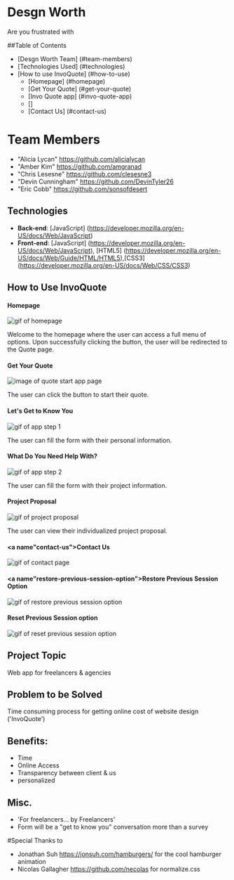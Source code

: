 **Desgn Worth**
=======

Are you frustrated with

##Table of Contents
* [Desgn Worth Team] (#team-members)
* [Technologies Used] (#technologies)
* [How to use InvoQuote] (#how-to-use)
  * [Homepage] (#homepage)
  * [Get Your Quote] (#get-your-quote)
  * [Invo Quote app] (#invo-quote-app)
  * []
  * [Contact Us] (#contact-us)

# <a name="team-members"></a>Team Members
* "Alicia Lycan" <https://github.com/alicialycan>
* "Amber Kim" <https://github.com/amgranad>
* "Chris Lesesne" <https://github.com/clesesne3>
* "Devin Cunningham" <https://github.com/DevinTyler26>
* "Eric Cobb" <https://github.com/sonsofdesert>

## <a name="technologies"></a>Technologies
* **Back-end**: [JavaScript] (https://developer.mozilla.org/en-US/docs/Web/JavaScript)
* **Front-end**: [JavaScript] (https://developer.mozilla.org/en-US/docs/Web/JavaScript), [HTML5] (https://developer.mozilla.org/en-US/docs/Web/Guide/HTML/HTML5),[CSS3] (https://developer.mozilla.org/en-US/docs/Web/CSS/CSS3)

## <a name="how-to-use"></a>How to Use InvoQuote
#### <a name="homepage"></a>Homepage
![gif of homepage](/blueprints/screen-capture/step-1a.gif "Step 1a")

Welcome to the homepage where the user can access a full menu of options. Upon successfully clicking the button, the user will be redirected to the Quote page.

#### <a name="get-a-quote"></a>Get Your Quote
![image of quote start app page](/blueprints/screen-capture/step-1b.gif "Step 1b")

The user can click the button to start their quote.

#### <a name="lets-get-to-know-you"></a>Let's Get to Know You
![gif of app step 1](/blueprints/screen-capture/step-2.gif "Step 2")

The user can fill the form with their personal information.

#### <a name="what-do-you-need-help-with"></a>What Do You Need Help With?
![gif of app step 2](/blueprints/screen-capture/step-3.gif "Step 3")

The user can fill the form with their project information.

#### <a name="project-proposal"></a>Project Proposal
![gif of project proposal](/blueprints/screen-capture/step-4-proposal.gif "Step 4")

The user can view their individualized project proposal.

#### <a name"contact-us"></a>Contact Us
![gif of contact page](/blueprints/screen-capture/step-5-contact.gif "Step 5")

#### <a name"restore-previous-session-option"></a>Restore Previous Session Option
![gif of restore previous session option](/blueprints/screen-capture/restore-previous-session.gif "How to Restore Your Previous Session")

#### <a name="reset-previous-session"></a>Reset Previous Session option
![gif of reset previous session option](/blueprints/screen-capture/reset-previous-session.gif "How to Reset Your Previous Session")

## Project Topic
Web app for freelancers & agencies

## Problem to be Solved
Time consuming process for getting online cost of website design ('InvoQuote')

## Benefits:
* Time
* Online Access
* Transparency between client & us
* personalized

## Misc.
* 'For freelancers... by Freelancers'
* Form will be a "get to know you" conversation more than a survey

#Special Thanks to
* Jonathan Suh <https://jonsuh.com/hamburgers/> for the cool hamburger animation
* Nicolas Gallagher <https://github.com/necolas> for normalize.css
